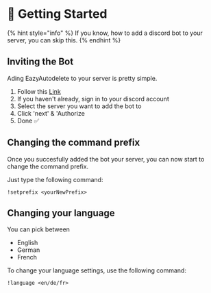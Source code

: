 # 🚀 Getting Started

{% hint style="info" %}
If you know, how to add a discord bot to your server, you can skip this.
{% endhint %}

## Inviting the Bot

Ading EazyAutodelete to your server is pretty simple.

1. Follow this [Link](https://discord.com/oauth2/authorize?client_id=746453621821931634&permissions=391232&scope=bot)
2. If you haven't already, sign in to your discord account
3. Select the server you want to add the bot to
4. Click 'next' & 'Authorize
5. Done ✅

## Changing the command prefix

Once you succesfully added the bot your server, you can now start to change the command prefix.

Just type the following command:

```text
!setprefix <yourNewPrefix> 
```

## Changing your language

You can pick between

* English
* German
* French

To change your language settings, use the following command:

```text
!language <en/de/fr>
```



